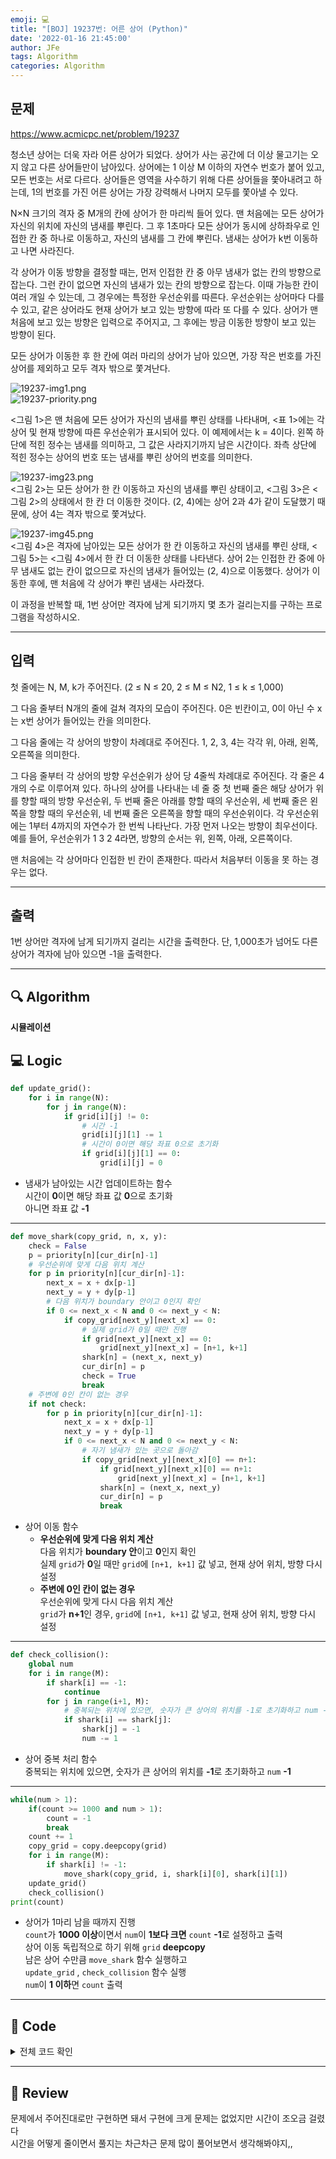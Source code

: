 ```yaml
---
emoji: 💻
title: "[BOJ] 19237번: 어른 상어 (Python)"
date: '2022-01-16 21:45:00'
author: JFe
tags: Algorithm
categories: Algorithm
---
```


## 문제
https://www.acmicpc.net/problem/19237

청소년 상어는 더욱 자라 어른 상어가 되었다. 상어가 사는 공간에 더 이상 물고기는 오지 않고 다른 상어들만이 남아있다. 상어에는 1 이상 M 이하의 자연수 번호가 붙어 있고, 모든 번호는 서로 다르다. 상어들은 영역을 사수하기 위해 다른 상어들을 쫓아내려고 하는데, 1의 번호를 가진 어른 상어는 가장 강력해서 나머지 모두를 쫓아낼 수 있다.  

N×N 크기의 격자 중 M개의 칸에 상어가 한 마리씩 들어 있다. 맨 처음에는 모든 상어가 자신의 위치에 자신의 냄새를 뿌린다. 그 후 1초마다 모든 상어가 동시에 상하좌우로 인접한 칸 중 하나로 이동하고, 자신의 냄새를 그 칸에 뿌린다. 냄새는 상어가 k번 이동하고 나면 사라진다.  

각 상어가 이동 방향을 결정할 때는, 먼저 인접한 칸 중 아무 냄새가 없는 칸의 방향으로 잡는다. 그런 칸이 없으면 자신의 냄새가 있는 칸의 방향으로 잡는다. 이때 가능한 칸이 여러 개일 수 있는데, 그 경우에는 특정한 우선순위를 따른다. 우선순위는 상어마다 다를 수 있고, 같은 상어라도 현재 상어가 보고 있는 방향에 따라 또 다를 수 있다. 상어가 맨 처음에 보고 있는 방향은 입력으로 주어지고, 그 후에는 방금 이동한 방향이 보고 있는 방향이 된다.  

모든 상어가 이동한 후 한 칸에 여러 마리의 상어가 남아 있으면, 가장 작은 번호를 가진 상어를 제외하고 모두 격자 밖으로 쫓겨난다.  

![19237-img1.png](19237-img1.png)  
![19237-priority.png](19237-priority.png)  

<그림 1>은 맨 처음에 모든 상어가 자신의 냄새를 뿌린 상태를 나타내며, <표 1>에는 각 상어 및 현재 방향에 따른 우선순위가 표시되어 있다. 이 예제에서는 k = 4이다. 왼쪽 하단에 적힌 정수는 냄새를 의미하고, 그 값은 사라지기까지 남은 시간이다. 좌측 상단에 적힌 정수는 상어의 번호 또는 냄새를 뿌린 상어의 번호를 의미한다.  

![19237-img23.png](19237-img23.png)  
<그림 2>는 모든 상어가 한 칸 이동하고 자신의 냄새를 뿌린 상태이고, <그림 3>은 <그림 2>의 상태에서 한 칸 더 이동한 것이다. (2, 4)에는 상어 2과 4가 같이 도달했기 때문에, 상어 4는 격자 밖으로 쫓겨났다.  

![19237-img45.png](19237-img45.png)  
<그림 4>은 격자에 남아있는 모든 상어가 한 칸 이동하고 자신의 냄새를 뿌린 상태, <그림 5>는 <그림 4>에서 한 칸 더 이동한 상태를 나타낸다. 상어 2는 인접한 칸 중에 아무 냄새도 없는 칸이 없으므로 자신의 냄새가 들어있는 (2, 4)으로 이동했다. 상어가 이동한 후에, 맨 처음에 각 상어가 뿌린 냄새는 사라졌다.  

이 과정을 반복할 때, 1번 상어만 격자에 남게 되기까지 몇 초가 걸리는지를 구하는 프로그램을 작성하시오.  

---

## 입력  
첫 줄에는 N, M, k가 주어진다. (2 ≤ N ≤ 20, 2 ≤ M ≤ N2, 1 ≤ k ≤ 1,000)  

그 다음 줄부터 N개의 줄에 걸쳐 격자의 모습이 주어진다. 0은 빈칸이고, 0이 아닌 수 x는 x번 상어가 들어있는 칸을 의미한다.  

그 다음 줄에는 각 상어의 방향이 차례대로 주어진다. 1, 2, 3, 4는 각각 위, 아래, 왼쪽, 오른쪽을 의미한다.  

그 다음 줄부터 각 상어의 방향 우선순위가 상어 당 4줄씩 차례대로 주어진다. 각 줄은 4개의 수로 이루어져 있다. 하나의 상어를 나타내는 네 줄 중 첫 번째 줄은 해당 상어가 위를 향할 때의 방향 우선순위, 두 번째 줄은 아래를 향할 때의 우선순위, 세 번째 줄은 왼쪽을 향할 때의 우선순위, 네 번째 줄은 오른쪽을 향할 때의 우선순위이다. 각 우선순위에는 1부터 4까지의 자연수가 한 번씩 나타난다. 가장 먼저 나오는 방향이 최우선이다. 예를 들어, 우선순위가 1 3 2 4라면, 방향의 순서는 위, 왼쪽, 아래, 오른쪽이다.  

맨 처음에는 각 상어마다 인접한 빈 칸이 존재한다. 따라서 처음부터 이동을 못 하는 경우는 없다.  

---

## 출력  
1번 상어만 격자에 남게 되기까지 걸리는 시간을 출력한다. 단, 1,000초가 넘어도 다른 상어가 격자에 남아 있으면 -1을 출력한다.  

---

## 🔍 Algorithm
**시뮬레이션**

## 💻 Logic

```Python
def update_grid():
    for i in range(N):
        for j in range(N):
            if grid[i][j] != 0:
                # 시간 -1
                grid[i][j][1] -= 1
                # 시간이 0이면 해당 좌표 0으로 초기화
                if grid[i][j][1] == 0:
                    grid[i][j] = 0
```

- 냄새가 남아있는 시간 업데이트하는 함수  
  시간이 **0**이면 해당 좌표 값 **0**으로 초기화  
  아니면 좌표 값 **-1**  

---

```Python
def move_shark(copy_grid, n, x, y):
    check = False
    p = priority[n][cur_dir[n]-1]
    # 우선순위에 맞게 다음 위치 계산
    for p in priority[n][cur_dir[n]-1]:
        next_x = x + dx[p-1]
        next_y = y + dy[p-1]
        # 다음 위치가 boundary 안이고 0인지 확인
        if 0 <= next_x < N and 0 <= next_y < N:
            if copy_grid[next_y][next_x] == 0:
                # 실제 grid가 0일 때만 진행
                if grid[next_y][next_x] == 0:
                    grid[next_y][next_x] = [n+1, k+1]
                shark[n] = (next_x, next_y)
                cur_dir[n] = p
                check = True
                break
    # 주변에 0인 칸이 없는 경우
    if not check:
        for p in priority[n][cur_dir[n]-1]:
            next_x = x + dx[p-1]
            next_y = y + dy[p-1]
            if 0 <= next_x < N and 0 <= next_y < N:
                # 자기 냄새가 있는 곳으로 돌아감
                if copy_grid[next_y][next_x][0] == n+1:
                    if grid[next_y][next_x][0] == n+1:
                        grid[next_y][next_x] = [n+1, k+1]
                    shark[n] = (next_x, next_y)
                    cur_dir[n] = p
                    break
```

- 상어 이동 함수  
  - **우선순위에 맞게 다음 위치 계산**  
    다음 위치가 **boundary 안**이고 **0**인지 확인  
    실제 `grid`가 **0**일 때만 `grid`에 `[n+1, k+1]` 값 넣고, 현재 상어 위치, 방향 다시 설정  
  - **주변에 0인 칸이 없는 경우**  
    우선순위에 맞게 다시 다음 위치 계산  
    `grid`가 **n+1**인 경우, `grid`에 `[n+1, k+1]` 값 넣고, 현재 상어 위치, 방향 다시 설정  

---

```Python
def check_collision():
    global num
    for i in range(M):
        if shark[i] == -1:
            continue
        for j in range(i+1, M):
            # 중복되는 위치에 있으면, 숫자가 큰 상어의 위치를 -1로 초기화하고 num -1
            if shark[i] == shark[j]:
                shark[j] = -1
                num -= 1
```

- 상어 중복 처리 함수  
  중복되는 위치에 있으면, 숫자가 큰 상어의 위치를 **-1**로 초기화하고 `num` **-1**  

---

```Python
while(num > 1):
    if(count >= 1000 and num > 1):
        count = -1
        break
    count += 1
    copy_grid = copy.deepcopy(grid)
    for i in range(M):
        if shark[i] != -1:
            move_shark(copy_grid, i, shark[i][0], shark[i][1])
    update_grid()
    check_collision()
print(count)
```

- 상어가 1마리 남을 때까지 진행  
  `count`가 **1000 이상**이면서 `num`이 **1보다 크면** `count` **-1**로 설정하고 출력  
  상어 이동 독립적으로 하기 위해 `grid` **deepcopy**  
  남은 상어 수만큼 `move_shark` 함수 실행하고  
  `update_grid` , `check_collision` 함수 실행  
  `num`이 **1 이하**면 `count` 출력  

---

## 🧩 Code
<details><summary>전체 코드 확인</summary>

```Python
import sys, copy

N, M, k = map(int, sys.stdin.readline().split())
grid = [[int(x) for x in sys.stdin.readline().split()] for _ in range(N)]
cur_dir = [int(x) for x in sys.stdin.readline().split()]
priority = [[[int(x) for x in sys.stdin.readline().split()] for _ in range(4)] for _ in range(M)]
shark = [0 for _ in range(M)]
num = M
count = 0
dx = [0, 0, -1, 1]
dy = [-1, 1, 0, 0]

def update_grid():
    for i in range(N):
        for j in range(N):
            if grid[i][j] != 0:
                # 시간 -1
                grid[i][j][1] -= 1
                # 시간이 0이면 해당 좌표 0으로 초기화
                if grid[i][j][1] == 0:
                    grid[i][j] = 0

def move_shark(copy_grid, n, x, y):
    check = False
    p = priority[n][cur_dir[n]-1]
    # 우선순위에 맞게 다음 위치 계산
    for p in priority[n][cur_dir[n]-1]:
        next_x = x + dx[p-1]
        next_y = y + dy[p-1]
        # 다음 위치가 boundary 안이고 0인지 확인
        if 0 <= next_x < N and 0 <= next_y < N:
            if copy_grid[next_y][next_x] == 0:
                # 실제 grid가 0일 때만 진행
                if grid[next_y][next_x] == 0:
                    grid[next_y][next_x] = [n+1, k+1]
                shark[n] = (next_x, next_y)
                cur_dir[n] = p
                check = True
                break
    # 주변에 0인 칸이 없는 경우
    if not check:
        for p in priority[n][cur_dir[n]-1]:
            next_x = x + dx[p-1]
            next_y = y + dy[p-1]
            if 0 <= next_x < N and 0 <= next_y < N:
                # 자기 냄새가 있는 곳으로 돌아감
                if copy_grid[next_y][next_x][0] == n+1:
                    if grid[next_y][next_x][0] == n+1:
                        grid[next_y][next_x] = [n+1, k+1]
                    shark[n] = (next_x, next_y)
                    cur_dir[n] = p
                    break

def check_collision():
    global num
    for i in range(M):
        if shark[i] == -1:
            continue
        for j in range(i+1, M):
            # 중복되는 위치에 있으면, 숫자가 큰 상어의 위치를 -1로 초기화하고 num -1
            if shark[i] == shark[j]:
                shark[j] = -1
                num -= 1

for i in range(N):
    for j in range(N):
        if grid[i][j] != 0:
            grid[i][j] = [grid[i][j], k]
            shark[grid[i][j][0]-1] = (j, i)

while(num > 1):
    if(count >= 1000 and num > 1):
        count = -1
        break
    count += 1
    copy_grid = copy.deepcopy(grid)
    for i in range(M):
        if shark[i] != -1:
            move_shark(copy_grid, i, shark[i][0], shark[i][1])
    update_grid()
    check_collision()
print(count)
```
</details>

---

## 📝 Review

문제에서 주어진대로만 구현하면 돼서 구현에 크게 문제는 없었지만 시간이 조오금 걸렸다  
시간을 어떻게 줄이면서 풀지는 차근차근 문제 많이 풀어보면서 생각해봐야지,,



```toc
```